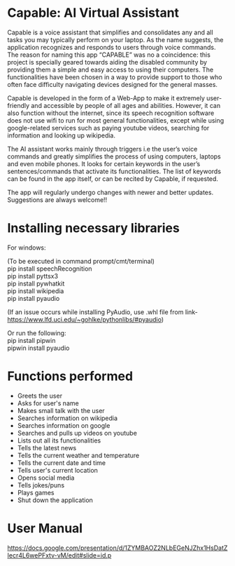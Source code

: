 # Capable: AI Virtual Assistant

Capable is a voice assistant that simplifies and consolidates any and all tasks you may typically perform on your laptop.
As the name suggests, the application recognizes and responds to users through voice commands.
The reason for naming this app “CAPABLE” was no a coincidence: this project is specially geared towards aiding
the disabled community by providing them a simple and easy access to using their computers. The functionalities have
been chosen in a way to provide support to those who often face difficulty navigating devices designed for the
general masses.

Capable is developed in the form of a Web-App to make it extremely user-friendly and accessible by people of all ages
and abilities. However, it can also function without the internet, since  its speech recognition software does not
use wifi to run for most general functionalities, except while using google-related services such as paying youtube
videos, searching for information and looking up wikipedia.

The AI assistant works mainly through triggers i.e the user’s voice commands and greatly simplifies the
process of using computers, laptops and even mobile phones. It looks for certain keywords in the user’s
sentences/commands that activate its functionalities. The list of keywords can be found in the app itself,
or can be recited by Capable, if requested.

The app will regularly undergo changes with newer and better updates. Suggestions are always welcome!! 

# Installing necessary libraries

For windows:

(To be executed in command prompt/cmt/terminal) <br />
pip install speechRecognition <br />
pip install pyttsx3 <br />
pip install pywhatkit <br />
pip install wikipedia <br />
pip install pyaudio <br />

(If an issue occurs while installing PyAudio, use .whl file from link- <br />
https://www.lfd.uci.edu/~gohlke/pythonlibs/#pyaudio)

Or run the following: <br />
pip install pipwin <br />
pipwin install pyaudio <br />

# Functions performed

* Greets the user <br />
* Asks for user's name <br />
* Makes small talk with the user <br />
* Searches information on wikipedia <br />
* Searches information on google <br />
* Searches and pulls up videos on youtube <br />
* Lists out all its functionalities <br />
* Tells the latest news <br />
* Tells the current weather and temperature <br />
* Tells the current date and time <br />
* Tells user's current location <br />
* Opens social media <br />
* Tells jokes/puns <br />
* Plays games <br />
* Shut down the application <br />

# User Manual
https://docs.google.com/presentation/d/1ZYMBAOZ2NLbEGeNJZhx1HsDatZIecr4L6wePFxtv-vM/edit#slide=id.p
